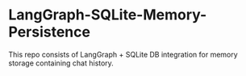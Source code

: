 # LangGraph-SQLite-Memory-Persistence
This repo consists of LangGraph + SQLite DB integration for memory storage containing chat history.

